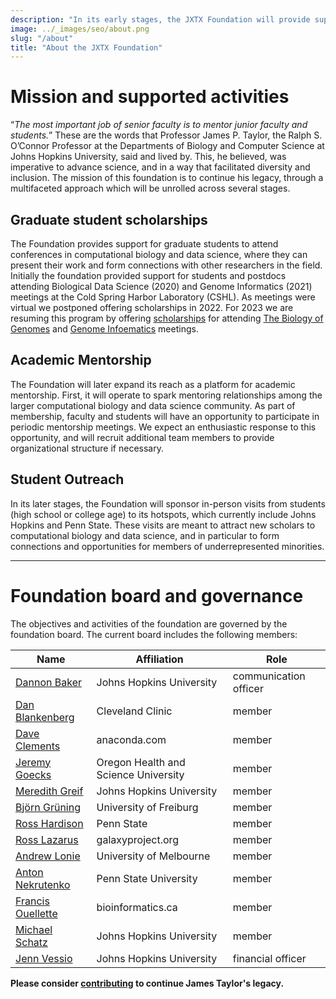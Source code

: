```yaml
---
description: "In its early stages, the JXTX Foundation will provide support for graduate students to attend conferences in computational biology and data science, where they can present their work and form connections with other researchers in the field."
image: ../_images/seo/about.png
slug: "/about"
title: "About the JXTX Foundation"
---
```


# Mission and supported activities
“*The most important job of senior faculty is to mentor junior faculty and students.*” These are the words that Professor James P. Taylor, the Ralph S. O’Connor Professor at the Departments of Biology and Computer Science at Johns Hopkins University, said and lived by. This, he believed, was imperative to advance science, and in a way that facilitated diversity and inclusion. The mission of this foundation is to continue his legacy, through a multifaceted approach which will be unrolled across several stages.

## Graduate student scholarships
The Foundation provides support for graduate students to attend conferences in computational biology and data science, where they can present their work and form connections with other researchers in the field. Initially the foundation provided support for students and postdocs attending Biological Data Science (2020) and Genome Informatics (2021) meetings at the Cold Spring Harbor Laboratory (CSHL). As meetings were virtual we postponed offering scholarships in 2022. For 2023 we are resuming this program by offering [scholarships](/scholarships) for attending [The Biology of Genomes](https://meetings.cshl.edu/meetings.aspx?meet=GENOME&year=23) and [Genome Infoematics](https://meetings.cshl.edu/meetings.aspx?meet=INFO&year=23) meetings. 

## Academic Mentorship
The Foundation will later expand its reach as a platform for academic mentorship. First, it will operate to spark mentoring relationships among the larger computational biology and data science community. As part of membership, faculty and students will have an opportunity to participate in periodic mentorship meetings. We expect an enthusiastic response to this opportunity, and will recruit additional team members to provide organizational structure if necessary.

## Student Outreach
In its later stages, the Foundation will sponsor in-person visits from students (high school or college age) to its hotspots, which currently include Johns Hopkins and Penn State. These visits are meant to attract new scholars to computational biology and data science, and in particular to form connections and opportunities for members of underrepresented minorities.

-----

# Foundation board and governance

The objectives and activities of the foundation are governed by the foundation board. The current board includes the following members:


| Name	| Affiliation	| Role
|-----|-------------|--------
| [Dannon Baker](https://github.com/dannon)	| Johns Hopkins University |	communication officer |
| [Dan Blankenberg](https://www.lerner.ccf.org/gmi/blankenberg/)	| Cleveland Clinic |	member |
| [Dave Clements](https://www.linkedin.com/in/clements)	| anaconda.com	| member |
| [Jeremy Goecks](https://www.ohsu.edu/people/jeremy-goecks-phd) |	Oregon Health and Science University	| member |
| [Meredith Greif](https://soc.jhu.edu/directory/meredith-greif/) | Johns Hopkins University |	member |
| [Björn Grüning](https://github.com/bgruening)	| University of Freiburg | member |
| [Ross Hardison](https://science.psu.edu/bmb/people/rch8)	| Penn State | member |
| [Ross Lazarus](https://www.linkedin.com/in/rosslazarus/?originalSubdomain=au)	| galaxyproject.org	| member |
| [Andrew Lonie](https://www.melbournebioinformatics.org.au/people/andrew-lonie/) | University of Melbourne	| member |
| [Anton Nekrutenko](https://nekrut.github.io/lab_site/)	| Penn State University |	member |
| [Francis Ouellette](https://www.linkedin.com/in/francisouellette/?originalSubdomain=ca) |  bioinformatics.ca | member |
| [Michael Schatz](https://schatz-lab.org/) | Johns Hopkins	University | member |
| [Jenn Vessio](https://www.linkedin.com/in/jennifer-vessio-0a240888/) |	Johns Hopkins	University | financial officer |



**Please consider [contributing][1] to continue James Taylor's legacy.**

[1]: https://give.communityfunded.com/o/eberly/i/eberly-college-of-science/s/jtech#CommunityI39hubL9i
